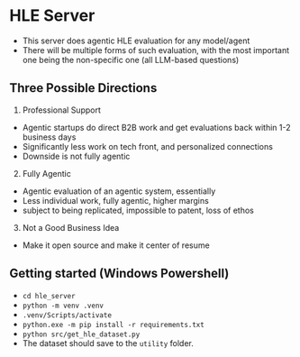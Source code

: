 # HLE Server

* This server does agentic HLE evaluation for any model/agent
* There will be multiple forms of such evaluation, with the most important one being the non-specific one (all LLM-based questions)

## Three Possible Directions

1. Professional Support

* Agentic startups do direct B2B work and get evaluations back within 1-2 business days
* Significantly less work on tech front, and personalized connections
* Downside is not fully agentic

2. Fully Agentic

* Agentic evaluation of an agentic system, essentially
* Less individual work, fully agentic, higher margins
* subject to being replicated, impossible to patent, loss of ethos

3. Not a Good Business Idea

* Make it open source and make it center of resume

## Getting started (Windows Powershell)

* `cd hle_server`
* `python -m venv .venv`
* `.venv/Scripts/activate`
* `python.exe -m pip install -r requirements.txt`
* `python src/get_hle_dataset.py`
* The dataset should save to the `utility` folder.


